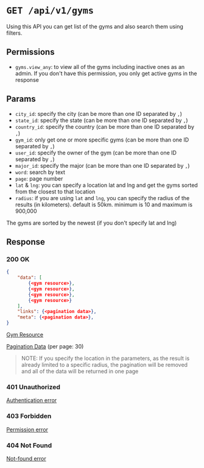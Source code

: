 # `GET /api/v1/gyms`
Using this API you can get list of the gyms and also search them using filters.


## Permissions

- `gyms.view_any`: to view all of the gyms including inactive ones as an admin. If you don't have this permission, you only get active gyms in the response

## Params

- `city_id`: specify the city (can be more than one ID separated by `,`)
- `state_id`: specify the state (can be more than one ID separated by `,`)
- `country_id`: specify the country (can be more than one ID separated by `,`)
- `gym_id`: only get one or more specific gyms (can be more than one ID separated by `,`)
- `user_id`: specify the owner of the gym (can be more than one ID separated by `,`)
- `major_id`: specify the major (can be more than one ID separated by `,`)
- `word`: search by text
- `page`: page number
- `lat` & `lng`: you can specify a location lat and lng and get the gyms sorted from the closest to that location
- `radius`: if you are using `lat` and `lng`, you can specify the radius of the results (in kilometers). default is 50km. minimum is 10 and maximum is 900,000

The gyms are sorted by the newest (if you don't specify lat and lng)

## Response

### 200 OK

```json
{
    "data": [
        {<gym resource>},
        {<gym resource>},
        {<gym resource>},
        {<gym resource>}
    ],
    "links": {<pagination data>},
    "meta": {<pagination data>},
}
```

[Gym Resource](../resources/gym.md)

[Pagination Data](../pagination-data.md) (per page: 30)
> NOTE: If you specify the location in the parameters, as the result is already limited to a specific radius, the pagination will be removed and all of the data will be returned in one page

### 401 Unauthorized
[Authentication error](../authentication-errors.md)

### 403 Forbidden
[Permission error](../permission-errors.md)

### 404 Not Found
[Not-found error](../not-found-errors.md)
